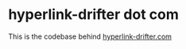 # hyperlink-drifter dot com

This is the codebase behind [hyperlink-drifter.com](https://hyperlink-drifter.com)
